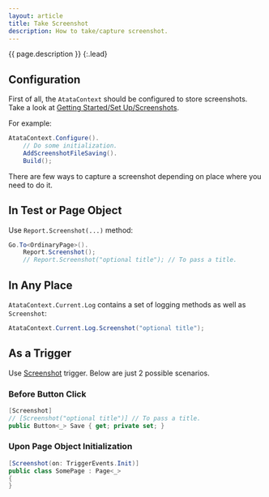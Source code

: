 ```yaml
---
layout: article
title: Take Screenshot
description: How to take/capture screenshot.
---
```


{{ page.description }}
{:.lead}

## Configuration

First of all, the `AtataContext` should be configured to store screenshots.
Take a look at [Getting Started/Set Up/Screenshots](/getting-started/#screenshots).

For example:

```cs
AtataContext.Configure().
    // Do some initialization.
    AddScreenshotFileSaving().
    Build();
```

There are few ways to capture a screenshot depending on place where you need to do it.

## In Test or Page Object

Use `Report.Screenshot(...)` method:

```cs
Go.To<OrdinaryPage>().
    Report.Screenshot();
    // Report.Screenshot("optional title"); // To pass a title.
```

## In Any Place

`AtataContext.Current.Log` contains a set of logging methods as well as `Screenshot`:

```cs
AtataContext.Current.Log.Screenshot("optional title");
```

## As a Trigger

Use [Screenshot](/triggers/#screenshot) trigger.
Below are just 2 possible scenarios.

### Before Button Click

```cs
[Screenshot]
// [Screenshot("optional title")] // To pass a title.
public Button<_> Save { get; private set; }
```

### Upon Page Object Initialization

```cs
[Screenshot(on: TriggerEvents.Init)]
public class SomePage : Page<_>
{
}
```